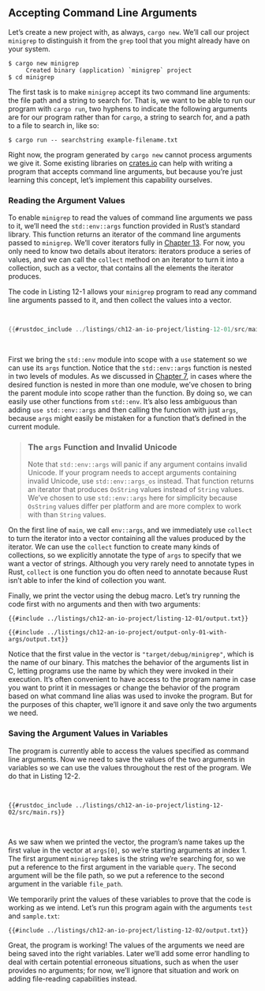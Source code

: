 ## Accepting Command Line Arguments

Let’s create a new project with, as always, `cargo new`. We’ll call our project
`minigrep` to distinguish it from the `grep` tool that you might already have on
your system.

```console
$ cargo new minigrep
     Created binary (application) `minigrep` project
$ cd minigrep
```

The first task is to make `minigrep` accept its two command line arguments: the
file path and a string to search for. That is, we want to be able to run our
program with `cargo run`, two hyphens to indicate the following arguments are
for our program rather than for `cargo`, a string to search for, and a path to a
file to search in, like so:

```console
$ cargo run -- searchstring example-filename.txt
```

Right now, the program generated by `cargo new` cannot process arguments we give
it. Some existing libraries on [crates.io](https://crates.io/) can help with
writing a program that accepts command line arguments, but because you’re just
learning this concept, let’s implement this capability ourselves.

### Reading the Argument Values

To enable `minigrep` to read the values of command line arguments we pass to it,
we’ll need the `std::env::args` function provided in Rust’s standard library.
This function returns an iterator of the command line arguments passed to
`minigrep`. We’ll cover iterators fully in [Chapter 13][ch13]<!-- ignore
-->. For now, you only need to know two details about iterators: iterators
produce a series of values, and we can call the `collect` method on an iterator
to turn it into a collection, such as a vector, that contains all the elements
the iterator produces.

The code in Listing 12-1 allows your `minigrep` program to read any command line
arguments passed to it, and then collect the values into a vector.

<Listing number="12-1" file-name="src/main.rs" caption="Collecting the command line arguments into a vector and printing them">

```rust
{{#rustdoc_include ../listings/ch12-an-io-project/listing-12-01/src/main.rs}}
```

</Listing>

First we bring the `std::env` module into scope with a `use` statement so we can
use its `args` function. Notice that the `std::env::args` function is nested in
two levels of modules. As we discussed in
[Chapter 7][ch7-idiomatic-use]<!-- ignore -->, in cases where the desired
function is nested in more than one module, we’ve chosen to bring the parent
module into scope rather than the function. By doing so, we can easily use other
functions from `std::env`. It’s also less ambiguous than adding
`use std::env::args` and then calling the function with just `args`, because
`args` might easily be mistaken for a function that’s defined in the current
module.

> ### The `args` Function and Invalid Unicode
>
> Note that `std::env::args` will panic if any argument contains invalid
> Unicode. If your program needs to accept arguments containing invalid Unicode,
> use `std::env::args_os` instead. That function returns an iterator that
> produces `OsString` values instead of `String` values. We’ve chosen to use
> `std::env::args` here for simplicity because `OsString` values differ per
> platform and are more complex to work with than `String` values.

On the first line of `main`, we call `env::args`, and we immediately use
`collect` to turn the iterator into a vector containing all the values produced
by the iterator. We can use the `collect` function to create many kinds of
collections, so we explicitly annotate the type of `args` to specify that we
want a vector of strings. Although you very rarely need to annotate types in
Rust, `collect` is one function you do often need to annotate because Rust isn’t
able to infer the kind of collection you want.

Finally, we print the vector using the debug macro. Let’s try running the code
first with no arguments and then with two arguments:

```console
{{#include ../listings/ch12-an-io-project/listing-12-01/output.txt}}
```

```console
{{#include ../listings/ch12-an-io-project/output-only-01-with-args/output.txt}}
```

Notice that the first value in the vector is `"target/debug/minigrep"`, which is
the name of our binary. This matches the behavior of the arguments list in C,
letting programs use the name by which they were invoked in their execution.
It’s often convenient to have access to the program name in case you want to
print it in messages or change the behavior of the program based on what command
line alias was used to invoke the program. But for the purposes of this chapter,
we’ll ignore it and save only the two arguments we need.

### Saving the Argument Values in Variables

The program is currently able to access the values specified as command line
arguments. Now we need to save the values of the two arguments in variables so
we can use the values throughout the rest of the program. We do that in Listing
12-2.

<Listing number="12-2" file-name="src/main.rs" caption="Creating variables to hold the query argument and file path argument">

```rust,should_panic,noplayground
{{#rustdoc_include ../listings/ch12-an-io-project/listing-12-02/src/main.rs}}
```

</Listing>

As we saw when we printed the vector, the program’s name takes up the first
value in the vector at `args[0]`, so we’re starting arguments at index 1. The
first argument `minigrep` takes is the string we’re searching for, so we put a
reference to the first argument in the variable `query`. The second argument
will be the file path, so we put a reference to the second argument in the
variable `file_path`.

We temporarily print the values of these variables to prove that the code is
working as we intend. Let’s run this program again with the arguments `test` and
`sample.txt`:

```console
{{#include ../listings/ch12-an-io-project/listing-12-02/output.txt}}
```

Great, the program is working! The values of the arguments we need are being
saved into the right variables. Later we’ll add some error handling to deal with
certain potential erroneous situations, such as when the user provides no
arguments; for now, we’ll ignore that situation and work on adding file-reading
capabilities instead.

[ch13]: ch13-00-functional-features.html
[ch7-idiomatic-use]: ch07-04-bringing-paths-into-scope-with-the-use-keyword.html#creating-idiomatic-use-paths

